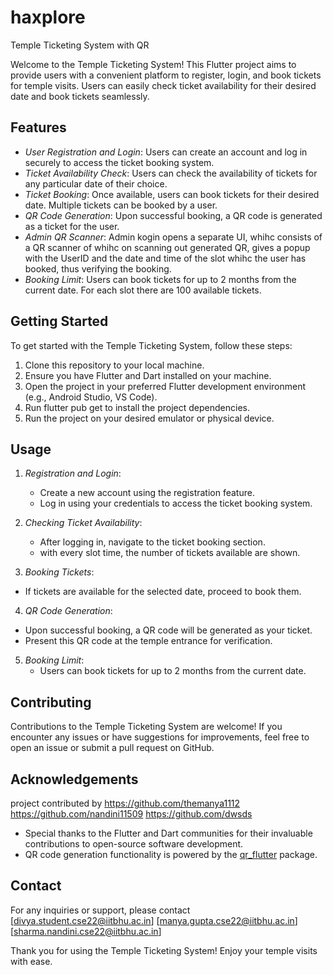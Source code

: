 # haxplore

Temple Ticketing System with QR

Welcome to the Temple Ticketing System! This Flutter project aims to provide users with a convenient platform to register, login, and book tickets for temple visits. Users can easily check ticket availability for their desired date and book tickets seamlessly. 

## Features

- *User Registration and Login*: Users can create an account and log in securely to access the ticket booking system.
- *Ticket Availability Check*: Users can check the availability of tickets for any particular date of their choice.
- *Ticket Booking*: Once available, users can book tickets for their desired date. Multiple tickets can be booked by a user.
- *QR Code Generation*: Upon successful booking, a QR code is generated as a ticket for the user.
- *Admin QR Scanner*: Admin kogin opens a separate UI, whihc consists of a QR scanner of whihc on scanning out generated QR, gives a popup with the UserID and the date and time of the slot whihc the user has booked, thus verifying the booking.
- *Booking Limit*: Users can book tickets for up to 2 months from the current date.
For each slot there are 100 available tickets.

## Getting Started

To get started with the Temple Ticketing System, follow these steps:

1. Clone this repository to your local machine.
2. Ensure you have Flutter and Dart installed on your machine.
3. Open the project in your preferred Flutter development environment (e.g., Android Studio, VS Code).
4. Run flutter pub get to install the project dependencies.
5. Run the project on your desired emulator or physical device.

## Usage

1. *Registration and Login*:
   - Create a new account using the registration feature.
   - Log in using your credentials to access the ticket booking system.

2. *Checking Ticket Availability*:
   - After logging in, navigate to the ticket booking section.
   - with every slot time, the number of tickets available are shown.
 3. *Booking Tickets*:
   - If tickets are available for the selected date, proceed to book them.
 4. *QR Code Generation*:
   - Upon successful booking, a QR code will be generated as your ticket.
   - Present this QR code at the temple entrance for verification.

5. *Booking Limit*:
   - Users can book tickets for up to 2 months from the current date.

## Contributing

Contributions to the Temple Ticketing System are welcome! If you encounter any issues or have suggestions for improvements, feel free to open an issue or submit a pull request on GitHub.


## Acknowledgements
project contributed by
            https://github.com/themanya1112
            https://github.com/nandini11509
            https://github.com/dwsds

- Special thanks to the Flutter and Dart communities for their invaluable contributions to open-source software development.
- QR code generation functionality is powered by the [qr_flutter](https://pub.dev/packages/qr_flutter) package.


## Contact

For any inquiries or support, please contact 
[divya.student.cse22@iitbhu.ac.in]
[manya.gupta.cse22@iitbhu.ac.in]
[sharma.nandini.cse22@iitbhu.ac.in]

Thank you for using the Temple Ticketing System! Enjoy your temple visits with ease.
